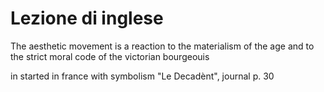 # Lezione di inglese

The aesthetic movement is a reaction to the materialism of the age and to the strict moral code of the victorian bourgeouis

in started in france with symbolism
"Le Decadènt", journal 
p. 30
<!--stackedit_data:
eyJoaXN0b3J5IjpbLTE5Nzc4OTE5OTZdfQ==
-->